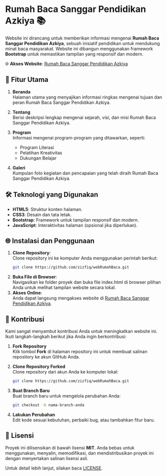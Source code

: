 # Rumah Baca Sanggar Pendidikan Azkiya 📚

Website ini dirancang untuk memberikan informasi mengenai **Rumah Baca Sanggar Pendidikan Azkiya**, sebuah inisiatif pendidikan untuk mendukung minat baca masyarakat. Website ini dibangun menggunakan framework **Bootstrap** untuk memastikan tampilan yang responsif dan modern.

🌐 **Akses Website**: [Rumah Baca Sanggar Pendidikan Azkiya](https://zizfiq.github.io/webRumahBaca/)

## 🎯 Fitur Utama

1. **Beranda**  
   Halaman utama yang menyajikan informasi ringkas mengenai tujuan dan peran Rumah Baca Sanggar Pendidikan Azkiya.

2. **Tentang**  
   Berisi deskripsi lengkap mengenai sejarah, visi, dan misi Rumah Baca Sanggar Pendidikan Azkiya.

3. **Program**  
   Informasi mengenai program-program yang ditawarkan, seperti:
   - Program Literasi
   - Pelatihan Kreativitas
   - Dukungan Belajar

4. **Galeri**  
   Kumpulan foto kegiatan dan pencapaian yang telah diraih Rumah Baca Sanggar Pendidikan Azkiya.

## 🛠️ Teknologi yang Digunakan

- **HTML5**: Struktur konten halaman.
- **CSS3**: Desain dan tata letak.
- **Bootstrap**: Framework untuk tampilan responsif dan modern.
- **JavaScript**: Interaktivitas halaman (opsional jika diperlukan).

## 🌐 Instalasi dan Penggunaan

1. **Clone Repository**:  
   Clone repository ini ke komputer Anda menggunakan perintah berikut:
   ```bash
   git clone https://github.com/zizfiq/webRumahBaca.git
2. **Buka File di Browser**:  
   Navigasikan ke folder proyek dan buka file index.html di browser pilihan Anda untuk melihat tampilan website secara lokal.
3. **Akses Online**:  
   Anda dapat langsung mengakses website di [Rumah Baca Sanggar Pendidikan Azkiya](https://zizfiq.github.io/webRumahBaca/).

## 🤝 Kontribusi

Kami sangat menyambut kontribusi Anda untuk meningkatkan website ini. Ikuti langkah-langkah berikut jika Anda ingin berkontribusi:

1. **Fork Repository**  
   Klik tombol **Fork** di halaman repository ini untuk membuat salinan repository ke akun GitHub Anda.

2. **Clone Repository Forked**  
   Clone repository dari akun Anda ke komputer lokal:
   ```bash
   git clone https://github.com/zizfiq/webRumahBaca.git

3. **Buat Branch Baru**  
   Buat branch baru untuk mengelola perubahan Anda:
   ```bash
   git checkout -b nama-branch-anda

4. **Lakukan Perubahan**  
   Edit kode sesuai kebutuhan, perbaiki bug, atau tambahkan fitur baru.

## 📄 Lisensi

Proyek ini dilisensikan di bawah lisensi **MIT**. Anda bebas untuk menggunakan, menyalin, memodifikasi, dan mendistribusikan proyek ini dengan menyertakan salinan lisensi asli.

Untuk detail lebih lanjut, silakan baca [LICENSE](LICENSE).
